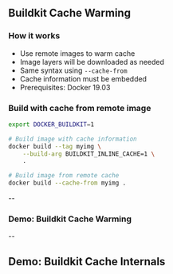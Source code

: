 ## Buildkit Cache Warming

### How it works

- Use remote images to warm cache
- Image layers will be downloaded as needed
- Same syntax using `--cache-from`
- Cache information must be embedded
- Prerequisites: Docker 19.03

### Build with cache from remote image

```bash
export DOCKER_BUILDKIT=1

# Build image with cache information
docker build --tag myimg \
    --build-arg BUILDKIT_INLINE_CACHE=1 \
    .

# Build image from remote cache
docker build --cache-from myimg .
```

--

### Demo: Buildkit Cache Warming

<!-- include: buildkit-0.command -->

<!-- include: buildkit-1.command -->

--

## Demo: Buildkit Cache Internals

<!-- include: internals-0.command -->
